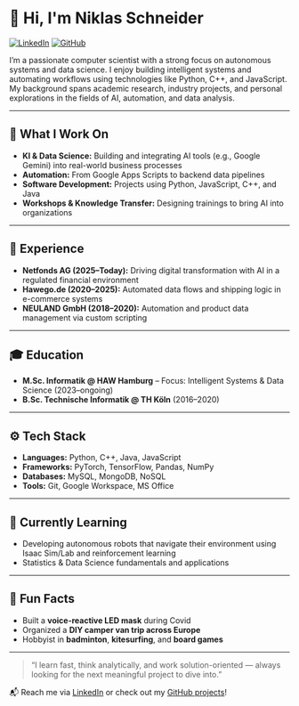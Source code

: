 # 👋 Hi, I'm Niklas Schneider

[![LinkedIn](https://img.shields.io/badge/LinkedIn-niklas--schneider-blue?logo=linkedin)](https://www.linkedin.com/in/niklas-schneider-blue)
[![GitHub](https://img.shields.io/badge/GitHub-BlueSausage-black?logo=github)](https://github.com/BlueSausage)

I’m a passionate computer scientist with a strong focus on autonomous systems and data science. I enjoy building intelligent systems and automating workflows using technologies like Python, C++, and JavaScript. My background spans academic research, industry projects, and personal explorations in the fields of AI, automation, and data analysis.

---

## 🧠 What I Work On

- **KI & Data Science:** Building and integrating AI tools (e.g., Google Gemini) into real-world business processes  
- **Automation:** From Google Apps Scripts to backend data pipelines  
- **Software Development:** Projects using Python, JavaScript, C++, and Java  
- **Workshops & Knowledge Transfer:** Designing trainings to bring AI into organizations

---

## 💼 Experience

- **Netfonds AG (2025–Today):** Driving digital transformation with AI in a regulated financial environment  
- **Hawego.de (2020–2025):** Automated data flows and shipping logic in e-commerce systems  
- **NEULAND GmbH (2018–2020):** Automation and product data management via custom scripting

---

## 🎓 Education

- **M.Sc. Informatik @ HAW Hamburg** – Focus: Intelligent Systems & Data Science (2023–ongoing)  
- **B.Sc. Technische Informatik @ TH Köln** (2016–2020)

---

## ⚙️ Tech Stack

- **Languages:** Python, C++, Java, JavaScript  
- **Frameworks:** PyTorch, TensorFlow, Pandas, NumPy  
- **Databases:** MySQL, MongoDB, NoSQL  
- **Tools:** Git, Google Workspace, MS Office

---

## 🌱 Currently Learning

- Developing autonomous robots that navigate their environment using Isaac Sim/Lab and reinforcement learning
- Statistics & Data Science fundamentals and applications

---

## 🎯 Fun Facts

- Built a **voice-reactive LED mask** during Covid
- Organized a **DIY camper van trip across Europe**  
- Hobbyist in **badminton**, **kitesurfing**, and **board games**

---

> “I learn fast, think analytically, and work solution-oriented — always looking for the next meaningful project to dive into.”

📬 Reach me via [LinkedIn](https://www.linkedin.com/in/niklas-schneider-blue) or check out my [GitHub projects](https://github.com/BlueSausage)!

